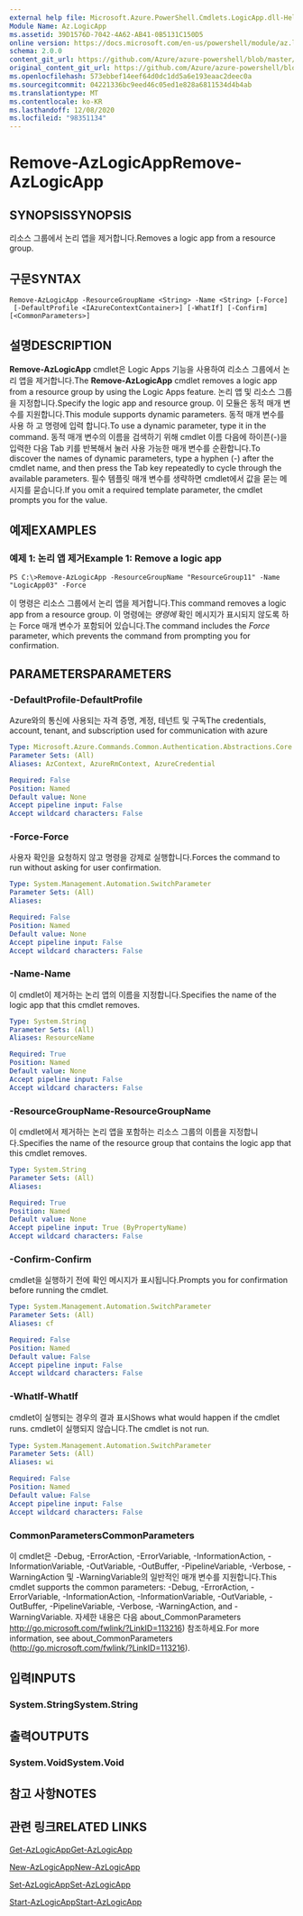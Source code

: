 ```yaml
---
external help file: Microsoft.Azure.PowerShell.Cmdlets.LogicApp.dll-Help.xml
Module Name: Az.LogicApp
ms.assetid: 39D1576D-7042-4A62-AB41-0B5131C150D5
online version: https://docs.microsoft.com/en-us/powershell/module/az.logicapp/remove-azlogicapp
schema: 2.0.0
content_git_url: https://github.com/Azure/azure-powershell/blob/master/src/LogicApp/LogicApp/help/Remove-AzLogicApp.md
original_content_git_url: https://github.com/Azure/azure-powershell/blob/master/src/LogicApp/LogicApp/help/Remove-AzLogicApp.md
ms.openlocfilehash: 573ebbef14eef64d0dc1dd5a6e193eaac2deec0a
ms.sourcegitcommit: 04221336bc9eed46c05ed1e828a6811534d4b4ab
ms.translationtype: MT
ms.contentlocale: ko-KR
ms.lasthandoff: 12/08/2020
ms.locfileid: "98351134"
---
```

# <span data-ttu-id="346db-101">Remove-AzLogicApp</span><span class="sxs-lookup"><span data-stu-id="346db-101">Remove-AzLogicApp</span></span>

## <span data-ttu-id="346db-102">SYNOPSIS</span><span class="sxs-lookup"><span data-stu-id="346db-102">SYNOPSIS</span></span>
<span data-ttu-id="346db-103">리소스 그룹에서 논리 앱을 제거합니다.</span><span class="sxs-lookup"><span data-stu-id="346db-103">Removes a logic app from a resource group.</span></span>

## <span data-ttu-id="346db-104">구문</span><span class="sxs-lookup"><span data-stu-id="346db-104">SYNTAX</span></span>

```
Remove-AzLogicApp -ResourceGroupName <String> -Name <String> [-Force]
 [-DefaultProfile <IAzureContextContainer>] [-WhatIf] [-Confirm] [<CommonParameters>]
```

## <span data-ttu-id="346db-105">설명</span><span class="sxs-lookup"><span data-stu-id="346db-105">DESCRIPTION</span></span>
<span data-ttu-id="346db-106">**Remove-AzLogicApp** cmdlet은 Logic Apps 기능을 사용하여 리소스 그룹에서 논리 앱을 제거합니다.</span><span class="sxs-lookup"><span data-stu-id="346db-106">The **Remove-AzLogicApp** cmdlet removes a logic app from a resource group by using the Logic Apps feature.</span></span>
<span data-ttu-id="346db-107">논리 앱 및 리소스 그룹을 지정합니다.</span><span class="sxs-lookup"><span data-stu-id="346db-107">Specify the logic app and resource group.</span></span>
<span data-ttu-id="346db-108">이 모듈은 동적 매개 변수를 지원합니다.</span><span class="sxs-lookup"><span data-stu-id="346db-108">This module supports dynamic parameters.</span></span>
<span data-ttu-id="346db-109">동적 매개 변수를 사용 하 고 명령에 입력 합니다.</span><span class="sxs-lookup"><span data-stu-id="346db-109">To use a dynamic parameter, type it in the command.</span></span>
<span data-ttu-id="346db-110">동적 매개 변수의 이름을 검색하기 위해 cmdlet 이름 다음에 하이픈(-)을 입력한 다음 Tab 키를 반복해서 눌러 사용 가능한 매개 변수를 순환합니다.</span><span class="sxs-lookup"><span data-stu-id="346db-110">To discover the names of dynamic parameters, type a hyphen (-) after the cmdlet name, and then press the Tab key repeatedly to cycle through the available parameters.</span></span>
<span data-ttu-id="346db-111">필수 템플릿 매개 변수를 생략하면 cmdlet에서 값을 묻는 메시지를 묻습니다.</span><span class="sxs-lookup"><span data-stu-id="346db-111">If you omit a required template parameter, the cmdlet prompts you for the value.</span></span>

## <span data-ttu-id="346db-112">예제</span><span class="sxs-lookup"><span data-stu-id="346db-112">EXAMPLES</span></span>

### <span data-ttu-id="346db-113">예제 1: 논리 앱 제거</span><span class="sxs-lookup"><span data-stu-id="346db-113">Example 1: Remove a logic app</span></span>
```
PS C:\>Remove-AzLogicApp -ResourceGroupName "ResourceGroup11" -Name "LogicApp03" -Force
```

<span data-ttu-id="346db-114">이 명령은 리소스 그룹에서 논리 앱을 제거합니다.</span><span class="sxs-lookup"><span data-stu-id="346db-114">This command removes a logic app from a resource group.</span></span>
<span data-ttu-id="346db-115">이 명령에는 *명령에* 확인 메시지가 표시되지 않도록 하는 Force 매개 변수가 포함되어 있습니다.</span><span class="sxs-lookup"><span data-stu-id="346db-115">The command includes the *Force* parameter, which prevents the command from prompting you for confirmation.</span></span>

## <span data-ttu-id="346db-116">PARAMETERS</span><span class="sxs-lookup"><span data-stu-id="346db-116">PARAMETERS</span></span>

### <span data-ttu-id="346db-117">-DefaultProfile</span><span class="sxs-lookup"><span data-stu-id="346db-117">-DefaultProfile</span></span>
<span data-ttu-id="346db-118">Azure와의 통신에 사용되는 자격 증명, 계정, 테넌트 및 구독</span><span class="sxs-lookup"><span data-stu-id="346db-118">The credentials, account, tenant, and subscription used for communication with azure</span></span>

```yaml
Type: Microsoft.Azure.Commands.Common.Authentication.Abstractions.Core.IAzureContextContainer
Parameter Sets: (All)
Aliases: AzContext, AzureRmContext, AzureCredential

Required: False
Position: Named
Default value: None
Accept pipeline input: False
Accept wildcard characters: False
```

### <span data-ttu-id="346db-119">-Force</span><span class="sxs-lookup"><span data-stu-id="346db-119">-Force</span></span>
<span data-ttu-id="346db-120">사용자 확인을 요청하지 않고 명령을 강제로 실행합니다.</span><span class="sxs-lookup"><span data-stu-id="346db-120">Forces the command to run without asking for user confirmation.</span></span>

```yaml
Type: System.Management.Automation.SwitchParameter
Parameter Sets: (All)
Aliases:

Required: False
Position: Named
Default value: None
Accept pipeline input: False
Accept wildcard characters: False
```

### <span data-ttu-id="346db-121">-Name</span><span class="sxs-lookup"><span data-stu-id="346db-121">-Name</span></span>
<span data-ttu-id="346db-122">이 cmdlet이 제거하는 논리 앱의 이름을 지정합니다.</span><span class="sxs-lookup"><span data-stu-id="346db-122">Specifies the name of the logic app that this cmdlet removes.</span></span>

```yaml
Type: System.String
Parameter Sets: (All)
Aliases: ResourceName

Required: True
Position: Named
Default value: None
Accept pipeline input: False
Accept wildcard characters: False
```

### <span data-ttu-id="346db-123">-ResourceGroupName</span><span class="sxs-lookup"><span data-stu-id="346db-123">-ResourceGroupName</span></span>
<span data-ttu-id="346db-124">이 cmdlet에서 제거하는 논리 앱을 포함하는 리소스 그룹의 이름을 지정합니다.</span><span class="sxs-lookup"><span data-stu-id="346db-124">Specifies the name of the resource group that contains the logic app that this cmdlet removes.</span></span>

```yaml
Type: System.String
Parameter Sets: (All)
Aliases:

Required: True
Position: Named
Default value: None
Accept pipeline input: True (ByPropertyName)
Accept wildcard characters: False
```

### <span data-ttu-id="346db-125">-Confirm</span><span class="sxs-lookup"><span data-stu-id="346db-125">-Confirm</span></span>
<span data-ttu-id="346db-126">cmdlet을 실행하기 전에 확인 메시지가 표시됩니다.</span><span class="sxs-lookup"><span data-stu-id="346db-126">Prompts you for confirmation before running the cmdlet.</span></span>

```yaml
Type: System.Management.Automation.SwitchParameter
Parameter Sets: (All)
Aliases: cf

Required: False
Position: Named
Default value: False
Accept pipeline input: False
Accept wildcard characters: False
```

### <span data-ttu-id="346db-127">-WhatIf</span><span class="sxs-lookup"><span data-stu-id="346db-127">-WhatIf</span></span>
<span data-ttu-id="346db-128">cmdlet이 실행되는 경우의 결과 표시</span><span class="sxs-lookup"><span data-stu-id="346db-128">Shows what would happen if the cmdlet runs.</span></span>
<span data-ttu-id="346db-129">cmdlet이 실행되지 않습니다.</span><span class="sxs-lookup"><span data-stu-id="346db-129">The cmdlet is not run.</span></span>

```yaml
Type: System.Management.Automation.SwitchParameter
Parameter Sets: (All)
Aliases: wi

Required: False
Position: Named
Default value: False
Accept pipeline input: False
Accept wildcard characters: False
```

### <span data-ttu-id="346db-130">CommonParameters</span><span class="sxs-lookup"><span data-stu-id="346db-130">CommonParameters</span></span>
<span data-ttu-id="346db-131">이 cmdlet은 -Debug, -ErrorAction, -ErrorVariable, -InformationAction, -InformationVariable, -OutVariable, -OutBuffer, -PipelineVariable, -Verbose, -WarningAction 및 -WarningVariable의 일반적인 매개 변수를 지원합니다.</span><span class="sxs-lookup"><span data-stu-id="346db-131">This cmdlet supports the common parameters: -Debug, -ErrorAction, -ErrorVariable, -InformationAction, -InformationVariable, -OutVariable, -OutBuffer, -PipelineVariable, -Verbose, -WarningAction, and -WarningVariable.</span></span> <span data-ttu-id="346db-132">자세한 내용은 다음 about_CommonParameters http://go.microsoft.com/fwlink/?LinkID=113216) 참조하세요.</span><span class="sxs-lookup"><span data-stu-id="346db-132">For more information, see about_CommonParameters (http://go.microsoft.com/fwlink/?LinkID=113216).</span></span>

## <span data-ttu-id="346db-133">입력</span><span class="sxs-lookup"><span data-stu-id="346db-133">INPUTS</span></span>

### <span data-ttu-id="346db-134">System.String</span><span class="sxs-lookup"><span data-stu-id="346db-134">System.String</span></span>

## <span data-ttu-id="346db-135">출력</span><span class="sxs-lookup"><span data-stu-id="346db-135">OUTPUTS</span></span>

### <span data-ttu-id="346db-136">System.Void</span><span class="sxs-lookup"><span data-stu-id="346db-136">System.Void</span></span>

## <span data-ttu-id="346db-137">참고 사항</span><span class="sxs-lookup"><span data-stu-id="346db-137">NOTES</span></span>

## <span data-ttu-id="346db-138">관련 링크</span><span class="sxs-lookup"><span data-stu-id="346db-138">RELATED LINKS</span></span>

[<span data-ttu-id="346db-139">Get-AzLogicApp</span><span class="sxs-lookup"><span data-stu-id="346db-139">Get-AzLogicApp</span></span>](./Get-AzLogicApp.md)

[<span data-ttu-id="346db-140">New-AzLogicApp</span><span class="sxs-lookup"><span data-stu-id="346db-140">New-AzLogicApp</span></span>](./New-AzLogicApp.md)

[<span data-ttu-id="346db-141">Set-AzLogicApp</span><span class="sxs-lookup"><span data-stu-id="346db-141">Set-AzLogicApp</span></span>](./Set-AzLogicApp.md)

[<span data-ttu-id="346db-142">Start-AzLogicApp</span><span class="sxs-lookup"><span data-stu-id="346db-142">Start-AzLogicApp</span></span>](./Start-AzLogicApp.md)


